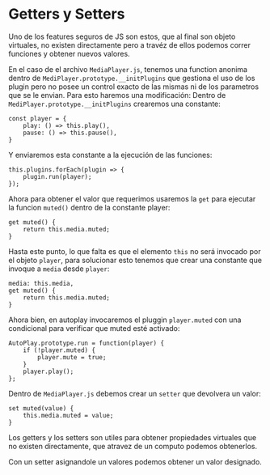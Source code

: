 # Getters y Setters

Uno de los features seguros de JS son estos, que al final son objeto virtuales, no existen directamente pero a travéz de ellos podemos correr funciones y obtener nuevos valores.

En el caso de el archivo ``` MediaPlayer.js ```, tenemos una function anonima dentro de ```MediPlayer.prototype.__initPlugins``` que gestiona el uso de los plugin pero no posee un control exacto de las mismas ni de los parametros que se le envian. Para esto haremos una modificación:
Dentro de ```MediPlayer.prototype.__initPlugins``` crearemos una constante:
```
const player = {
    play: () => this.play(),
    pause: () => this.pause(),
}
```
Y enviaremos esta constante a la ejecución de las funciones:
```
this.plugins.forEach(plugin => {
    plugin.run(player);
});
```
Ahora para obtener el valor que requerimos usaremos la ```get``` para ejecutar la funcion ```muted()``` dentro de la constante player:
```
get muted() {
    return this.media.muted;
}
```
Hasta este punto, lo que falta es que el elemento ```this``` no será invocado por el objeto ```player```, para solucionar esto tenemos que crear una constante que invoque a ```media``` desde ```player```:
```
media: this.media,
get muted() {
    return this.media.muted;
}
```
Ahora bien, en autoplay invocaremos el pluggin ```player.muted``` con una condicional para verificar que muted esté activado:
```
AutoPlay.prototype.run = function(player) {
    if (!player.muted) {
        player.mute = true;
    }
    player.play();
};
```
Dentro de ```MediaPlayer.js``` debemos crear un ```setter``` que devolvera un valor:
```
set muted(value) {
    this.media.muted = value;
}
```
Los getters y los setters son utiles para obtener propiedades virtuales que no existen directamente, que atravez de un computo podemos obtenerlos.

Con un setter asignandole un valores podemos obtener un valor designado. 